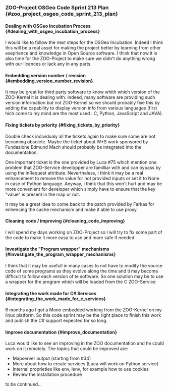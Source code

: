 ### ZOO-Project OSGeo Code Sprint 213 Plan {#zoo_project_osgeo_code_sprint_213_plan}

#### Dealing with OSGeo Incubation Process {#dealing_with_osgeo_incubation_process}

I would like to follow the next steps for the OSGeo Incubation. Indeed I
think this will be a real asset for making the project better by
learning from other exeprience and knowledge in Open Source software. I
think that now it is also time for the ZOO-Project to make sure we
didn\'t do anything wrong with our licences or lack any in any parts.

#### Embedding version number / revision {#embedding_version_number_revision}

It may be great for third party software to know whith which version of
the ZOO-Kernel it is dealing with. Indeed, many software are providing
such version information but not ZOO-Kernel so we should probably fixe
this by adding the capability to display version info from various
languages (first hich come to my mind are the most used : C, Python,
JavaScript and JAVA).

#### Fixing tickets by priority {#fixing_tickets_by_priority}

Double check individualy all the tickets again to make sure some are not
becoming obsolete. Maybe the ticket about W\*S work sponsored by
Fundazione Edmund Mach should probably be integrated into the
documentation.

One important ticket is the one provided by Luca \#75 which mention one
problem that ZOO-Service developper are familliar with and can bypass by
using the inRequest attribute. Nevertheless, I think it may be a real
enhancement to remove the value for not provided inputs or set it to
None in case of Python language. Anyway, I think that this won\'t hurt
and may be more convenient for developer which simply have to ensure
that the key \"value\" is present in the map or not.

It may be a great idea to come back to the patch provided by Farkas for
enhencing the cache mechanism and make it able to use proxy.

#### Cleaning code / improving {#cleaning_code_improving}

I will spend my days working on ZOO-Project so I will try to fix some
part of the code to make it more easy to use and more safe if needed.

#### Investigate the \"Program wrapper\" mechanisms {#investigate_the_program_wrapper_mechanisms}

I think that it may be usefull in many cases to not have to modify the
source code of some programs as they evolve along the time and ti may
become difficult to follow each version of te software. So one solution
may be to use a wrapper for the program which will be loaded from the C
ZOO-Service

#### Integrating the work made for C\# Services {#integrating_the_work_made_for_c_services}

6 months ago I got a Mono embedded working from the ZOO-Kernel on my
linux platform. So this code sprint may be the right place to finish
this work and publish the C\# support expected for so long.

#### Improve documentation {#improve_documentation}

Luca would like to see an improving in the ZOO documentation and he
could work on it remotely. The topics that could be improved are:

-   Mapserver output (starting from \#34)
-   More about how to create services (Luca will work on Python service)
-   Internal proprieties like env, lenv, for example how to use cookies
-   Review the installation procedure

to be continued\...
